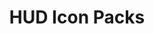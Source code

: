 ---
title: HUD Icon Packs
summary: HUD Icon Packs for Resource Redirect
parent: Resource Redirect
grand_parent: Windhawk
permalink: /windhawk/resource-redirect/hud-series
---